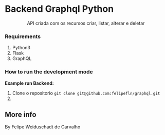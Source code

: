 # Backend Graphql Python

<p align="center">
API criada com os recursos criar, listar, alterar e deletar

### Requirements

1. Python3
2. Flask
3. GraphQL

### How to run the development mode

<step-by-step>

**Example run Backend:**

1. Clone o repositorio `git clone git@github.com:felipefln/graphql.git`
2. 

## More info

By Felipe Weiduschadt de Carvalho
